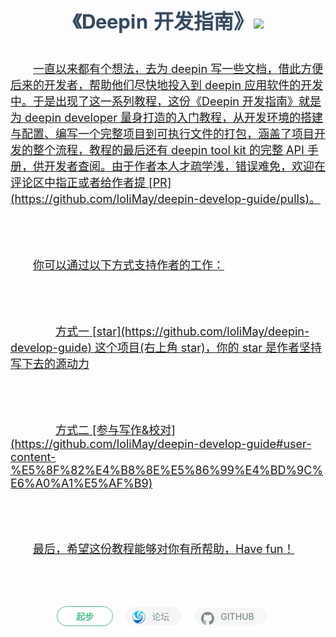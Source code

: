 <h1 class="title">《Deepin 开发指南》<a href="https://github.com/loliMay/deepin-develop-guide"><img src="https://img.shields.io/github/stars/loliMay/deepin-develop-guide.svg?style=social"/></h1><p class="intro">一直以来都有个想法，去为 deepin 写一些文档，借此方便后来的开发者，帮助他们尽快地投入到 deepin 应用软件的开发中。于是出现了这一系列教程，这份《Deepin 开发指南》就是为 deepin developer 量身打造的入门教程，从开发环境的搭建与配置、编写一个完整项目到可执行文件的打包，涵盖了项目开发的整个流程，教程的最后还有 deepin tool kit 的完整 API 手册，供开发者查阅。由于作者本人才疏学浅，错误难免，欢迎在评论区中指正或者给作者提 [PR](https://github.com/loliMay/deepin-develop-guide/pulls)。</p><p class="intro">你可以通过以下方式支持作者的工作：<p class="intro indent">方式一 [star](https://github.com/loliMay/deepin-develop-guide) 这个项目(右上角 star)，你的 star 是作者坚持写下去的源动力</p><p class="intro indent">方式二 [参与写作&校对](https://github.com/loliMay/deepin-develop-guide#user-content-%E5%8F%82%E4%B8%8E%E5%86%99%E4%BD%9C%E6%A0%A1%E5%AF%B9)</p><p class="intro">最后，希望这份教程能够对你有所帮助，Have fun！</p><div class="button-box"><a href="intro/start.html"><div class="homepage-button">起步</div></a><a id="forum-button" href="https://bbs.deepin.org/forum.php?mod=viewthread&tid=167205" target="_blank"><div class="icon-button"><svg version="1.1" id="Layer_1" xmlns="http://www.w3.org/2000/svg" xmlns:xlink="http://www.w3.org/1999/xlink" x="0px" y="0px" width="128px" viewBox="0 0 128 128" enable-background="new 0 0 128 128" xml:space="preserve">  <image id="image0" x="0" y="0"
    xlink:href="data:image/png;base64,iVBORw0KGgoAAAANSUhEUgAAAIAAAACACAYAAADDPmHLAAAABGdBTUEAALGPC/xhBQAAACBjSFJN
AAB6JgAAgIQAAPoAAACA6AAAdTAAAOpgAAA6mAAAF3CculE8AAAABmJLR0QA/wD/AP+gvaeTAAAg
lElEQVR42u1deXRTx7n/jXZLsuQd7whssMGUfQ0hkBACBBJoCIQAAZIWSpbXHPJoXtOkD2gfaV9K
m9c0bcgOKWlooQESwpYFnABhLRgMtrENxja28a7NlmXpzvtD2JZ0r6Qr6V4ZmvzOmYPRne3OfPPN
t81c4Ht8j+/x3QXp7Q4Ijb6XO1SEIBcgOQCyQUg2gHQAyQC0AAwBqqgAYAFQB6AalCkDUAaghDIo
vpajtPX2OwqJ254A+pZ0GEAwmRAyHsB4AEMAyERqzgGgEMBxSulxUORfy1FW9PYYhIPbjgD6Ftlk
IJgMQuYSghkAsnu5S2WUYj8o3QWK/GuDVI7eHqNgcNsQQN8i22QiIUsAzAWQ0Nv98YFGALsoQ7dd
G6T6src7wwe3NAH0vdieDAlZRghWIfDezQL1+n+ilEAp6fnXHU4K1DooOhigwUl5t+EHFaB0Exhs
uZYXVddLQxgQtyQB9L3YngcJWQNgIQBVuPWNVxNszVBAFsTbVndS1HZSXOukKOmgKLdTnG1n0BI8
g7cB2AZKN17Li7oYuVHkh1uKAPoWtg2DhKyDi80LAjUhOJilQLpcmFet6qQ4187giJXBUSuDantQ
3GIXpXRd5RB1gZDjFg5uCQLIPG81EIlkLQiWd/8oCBcG1qfIsCxOLKUAKLExOGhmsNfkRJGNd6c3
U4ZZXzlUUyFax3iiVwkgs8CqAsGLhJA1EIDVe+MHUQQ7+yshI5F5zRIbgx2tTuxodfDZKmyU0o2g
2FA5TNNrtoVeI4DMAut0QsgmhCDc8cX2/gqM0Ugj+l5n25xYec2OBgfAk41VUEpXVQ7THohoR28i
4gSQedYSAwl5FXBj9yLgfr0Ub/RVRvTd9rY68J/VdrQxIRXfDIaurhyhbY1knyNKAJlnzRNBJFsh
+Kr3XGlSAnyVEwWDt64nIjY3duJX1+1whldNBRi6pHJk9NFI9TtiI5TxL/NagBwGpQZQCmETPNIP
Y2QRnfxX6+xYW22H06sfISQDCDnsGqvIQHQOkHHapCUSsh3AjEi9VP5gdUQIwEEpNly3472GTuEr
p9hPGTq/aozOIuY7iEoAGadMWURC9gDIFbMdd9ynl+HtLMEVChYclOKZqzbsa/XB9IVRY4spw8yu
GqsvF+s9RCOAjFOmiYRgB1xu2IhhR44aY7TiSv4dDMWzV23YF0DXE8iUUQdKH64aqxdFLhCFADJO
GmeBkG1w+d/DB8+RHKyWYH+eRoxX6obVSbH0cjtOWcIU94KDBZQurBqn/0zoigXfKDOOt84DsAsM
1YKhECTxFAaXJMpFnQWrk2JpSRtOmR0CC7EBkxbArnTX2AoKQTlA+ret84hr5Ytne/UBtRQ4MyIa
Gqk4u1pzJ4MVpe04ZRZr5fNicw5KsbB6Qsw/hWpVMA6QfqxlFnF5vWQRXh0Apbg/Viba5NfbGcy7
ZMUpk5grH3ySjADb0o+1zBLq3QQZsfQjLROJhOyHUHt+CPhwsAaT9MIznno7g0cuWlDeHpp5TyRY
QDGj6s7YsAXDsAkg/evmLEjIEURY2ndHipLg5Gi94PXW2xksKLzlJr8LdRJK76ycFBeWihjWFpCe
36QFIXtAkezJqiLL/u+LFV74q7czWHDBgvI2Z8Tfh2dKZoA9GflNYXHd8HgmIdtBacSMPL4wPV5Y
Aqi3M1hw3izsyhfIKOCFXAqyHcDMUCsIeQtIP9y0FgTrRHmtIKCTERRMiBHM519vZ7CgwOxa+QIi
UUlgUEmRrpIgRSlBnFyCODlBslLiM1RNLSGIl7uYdLKS4NHzZhxv5TQ+raueEr8+lH6FNGpphxon
EkIOoxfUPW88mKjAnwcLI3vW2xksOGdCeYj+XACIlROM1MmQo5EiTytDlloCQ5RUEA3F5KB48F9G
rv45COiUqrsTghYKg+5V2pcNMURCLsB12iZ8hMkafz9IiwXJ4fv96+0MFpw1Bb3yExUEU+IVGB8j
w1i9HIYocc3QZW1OzDptRBs7crkClI6onprYGkx9Iaxg8ipl2JP/mxwNXiixivryXJgQEz4Tqrcz
mP8v/pOfrJRgQYoS0xMVGBYdWSaYrZbilRwNnr5o9n5kAPAqgMeDqS8oDpD2ef10ELLf+/cl6Sr8
NkeLycdbUG6NnI08SyNF/vjYsOqo72Aw/19GXpM/PlaOVZlRmBIvj1icoS/8vNiCrdfZoYSE0hnV
05J4h5fxVgNTD9arALLJ2zqVpZbil9kuB8xInSzcgIig0lh9eNK/a/JbUW71b+GbmqDAZ2NisGOk
HvcmKHp98gHgl9kaZEVJWH2lwKa0gzd4+8ODsAPQF72jeaSgeHWwtlvAmRAjj6guPCYMy5/VQbH8
nBHlFqdPAhujl+Mfo/TYMkyHYbpel3c9oJERvJoXDSlY/TaA4kW+9fAigNT9dQZCyRrvAVqeEYWR
bqtwQqycYyDFI4ChIU6Kg1I8dcGI88ZOznqTFRL8+QfR2DkmBnfEKnpjfnlhpF6O5RlR7HcA1qTt
rzPwqYMnByBrQanKY5CUBM9nefreM6KkSFeRoJwcoc6/WkKQqw2NAH5fZsUX9XZWnVIATxnUOHpn
HOYkq1Brc+If19uxu5a917582YK/VbfD2Nm7ZuLnszRIVkhAGbgnFaVkLZ/yAQkgdW/dMFC6nFIK
9/TCAC00HBaMCbEKeOf1l0KlgMHRoalb+2/Y8Fq5lVXfSJ0Me8fH4RcDtThj7MTi0y0YfbgRqy+Y
cKixg6OeDvys0IQ/lrs0nxpbRANEuqGREbwwUMs1RstTP6sdFqg8Hw6wznvVjtTLMS+VW86YkqCI
iACYF4L6VdXuxOrzJoBBd5JS4PlsLXaOj0WsgmDZ6RbMP96Cw/X27jwqDqEvSSEBGOCLehdxfFxj
Q7G5d64GmJeqcm2H3uMEsi5QWb8EkLKnNg+UzvWmrhcG+ra8TUlQ3BRMBN7zvaKEsjXBE8DqAiNM
dqa7ToNagk/viMOz2RrICMFLF0344kYHq+1EBXuYEhWura7c7ECzncFjGVFYdroFJ5vtEZ38Lvwy
N5pr3OamflqTFzIBEAqW4DchToE74n0LRnq5BCP1Mo9VJkjy6kd2kEe+3q9ow7eN9u7y9yYpcfDO
BAxzE2JNdh8yCweUhHQ/P9lsh14uwQqDGotP9g4R3BGvwIQ4Di0MWOOvnE8CSNl9PRmULvReec8N
CGx3vzdJKboKmBUEB6hpd+LlIlPPilYSvDUyhiXD1LZz2wPiOI6Wp6p6dPDzra5zAY9lqqGRAotP
NONkU+SJ4LkBWi4CXpiy+7rPWA1/HGAZpVC5j8VQvdzv6u/CrBSVqPMvBZAahM395SIzrJ20u/z4
OAWUHM6ZmjYnt8bBkVdK0C3IFhpdBKCUEjydpYW1k8Gi400oNolwYMQP7khQYnC0zFvQVoFima8y
vgmAYpX3SKzK4hdy3U8jQ55OJhoFJKv4268KjZ34uKrNo7xKwp7QqjYHOpzc7WWoOYjNbZUVtPSs
9sf6qpGokKDNQfHIsSbUtEdWO3iGiwsAq3zl5xzJ5I+rp960KHVXkqiUYHoy/xM3s1JUQUr2/Akg
I4jV//tiE0d59mtf9GEUAqVIUXG11/O8webstgeopASPGTTdvy8+1gSrI3K2gunJKpfQ6vkOhuSP
qyZz5eckAAIs9B6EeelRUAXh056TFhXUpAZDLIk8z/0VGjtxoMbGKh8rZ5c/02z32V5KlH8OAApU
WHpUwKUGNZTE9XuJqRPPnG4Ra75ZUEkJ5qVHsYRoQskSrvyskUjeUSXjUv0WZKqD6kg/rQxD9eL4
BvjuAJsumznL58WwnUjfNnRw5k2PkvomfLd8V90IIEklxYyUngVwoKYdfyoxRYYCACzoq+Z6l7nJ
2ytZkjN7KCmdDIoED6OLTo5cXfCet3mZUUFuA/wSN0v2hNHO4LPqdlZZJSEYFuMpyDZ1OFHQZPc2
p4IyQI4PgxOlnvmqvdzgjxrUHs9fKTR5yApiIlcnx2C93JsGEgCwtgEOAsBcb3PtrLSokDryUIYa
EgDBmIb5JD470Z7rbbA5GFCGeqQpfZSsFX24zgaHjyNo2b78DV756m2eVsC7klRIcXPXOhiKp080
wSbMHYQBMTtNxbXNzuVDADO8V82M1NAIIF4pxYzUm8Kg0EahANhd2cbJPWZzEPOOa20+uc0oH2pv
bbunG7mpgy3ozUlXe+QpNznwv4XGcOaVN2akurfdTQSsOxo8CKDPtgoDQLO7CzCuPTA3jMCLxQZN
UAc8eQuMfmB1MDh2w8YqF6cgmJXuKcvUtDnwTV27z7aG+XAH2xye+Wrb2H6AGRyC8NslJhQbxd8K
cvVypKslPePlStl9Pqow+CQAUEz2Xml39Qkv4PLulCikq6XCygEBcKKhA04O8/Hj2dEs9v9+qYUz
LyiQrpYiw4fFsbbNEbBf4xKULo3FjQCcDMUvzkRGK7griXMb8JADPAiAUIz3LjApKfzbNp4YEA1h
OYB/KjjJIdGnREnwZG60Rz6jncEHpWafbdyR6Jv4a73CyKot3J7Au5PZ9pBvb9iwr7pNzLkHAEzq
w26buK7U74YHAVCK8d7jMCoh/JDrRf21UEiIYHPf3OHfulbcamcJjhtGxUEj82R4b5WYYLQ7fQqb
d6f4ln1qrA5Wfi7ckaTirHvjhVYRp96FkQlKrra5CaDPX6+oQOkQ7z0zIwS3qzf0CgkWZWkEW/1G
u3/LWpmx04Pqn8zVYabX3m+0M3i7yORzm1ESgmk+hN8qS5fZ2KscB8YmKjnrv9hsx74qcblApkaG
OLnEW4ge0ueDK91svWdJUOTC62z/SAFWfxdW5ugEixOosvgPvKhv62HPszPUeHE4O3R8w9lmmOy+
D37enaqCRs5tcSputfPelvpFy6GTEXZehuKNS+JrBCMTWJ5ZGUXPec7uN6SU5nhT6YBo4Q5d9ouW
Y1qaMIahq0b/XjaTnYEUwK9GxeGdu5Ig83L+nGmw4YPLZr9tLMqK9ll/caudpZoqJb6NE3mxCk5V
9uQNGwqaOiAmBui4AnWR0/XcnQNke1NpdgjWP39YMzRGEA7Q0O7wvw1QijVDY7FykJ71yNrJ4Olv
GvzeSZSikuAeP7aPMw1sFTPJj306149JfFuZGWIim9sr2/2Zne5eEyCbFXUT5sELbwyJU2KGl3GE
M/EwBhW3+tGlGWCugdt1/cKJRlSYOv22/2ReDItruONYLdvB5I8DpKp9H5jZfcXiskKKhGydgr1T
UcImAEppurfEmKIW/qDjmuGxLPMsK9HA6WRdu882ktVSFHBE8r52oQV/LzX7rTdBJcHiAb7Z/7lG
G4wdbM0h0Y9/IlEl9dlek82JY37eJVykaKRcHKD7bGcP32KQ7L3KMrXC37wxJE6Jh/trA3OBAOmo
n0HL1snx3NF6fHVT17Y5KX5zphkbTjUHrHf1sFifwh8AHOJwMIG6ZBxfSIrinITutO+aeIdqM7Wc
2093iFiPjue6i64biSIec14zIg6fXrW4VKkQcaymHTYn5XTVjk5U4pvrbXj0QA0So6RoczCwdgZu
Ky9egWU5Or95Pr1q5pT4DX5OKSmlxKeaCABfXxdXHUxUSdHgGZnUPdfuQqDBnaJVEvEOQPbTybEy
LyYsDtDhoDhUzb1yJqX2+MMb2hywuoWC+0pSAK9N6uN37z/XYMPFJu64gQH6ALGSftoua7W7VFeR
oJKw1FBD1zM3AvDsVIrIX9pYPTzWJWOEoQ3sKOWWoMf1USFOEZz/Ye24BAyJ92/3eO+SkbOsUkKQ
G+gMYYD2z9SL99WYxCi3seja4m/CnQN4JLGPQGvkEvx6fAIvgc9X2nfVwrlyZBKCednRvOt5ZEA0
fjIkxm9/rxrt2HHZxFl+ZKLKL+cAjz4UimgPUErAErC74K4F8LJtC4kH+kdjtiF0gdDBULzpw6b+
0+GxLtUsQB2zDVr84a4+Afv6m1NNN4NG2HVMTPEfL2HtZAKqtUViGoS43v0mfG4BfNyuQuB3d/VB
nFKCULeBLRdbOLlAklqGl8Ym+C27ekQc3ro3xf/qBXCith27Sk0+DUczDf7D5Wssga+YvSpmjAAF
u82b8LkFRIoA4lVS/OWelJCNQiYbg9+dauKs+ydDY/HzMQkuH4RbmWEJSnw6JxMvjE0IOPk2B4PV
h+t89i87RoEhCf5d5hVG3xHHXaneKubBUupzbt3VQI8iDiZysez3ZGqwZnQ8Np5sDKn8lsIWzM2O
xsQ0duTyc6PisTBHhxO17XAwFEMSVRgUx9/J9T/HG1DW7Js9L8nVB6yjtMXOqTq6o0FEAnA4qc/2
3Q1BHqk2wkednx+TgLnZupDlgac+r0FTO3efU7Vy/HCADvNz9EFN/qdlJrx1rsVnmxoZweLBgQng
TG17gP67JsjYIc4polozx6GXm3AXAivcBUBbZ+QvPPjLtBTMztKGpBHUmDux7LNqwezqx2va8B9f
1Pptc2leDPRK/+pyaUsHmtodAfrvmhNjhzhc1+ZgvOe/ouuZuwxg8dyTIk8AMgnBW9PT8EBWdEhc
4ERNO1buvw5bmEexjte0YeHuSlj9xAvo5BI8NyYhYF35lVYEEgC9V6XQqGffgtb9JTJ3LaDOu0OV
ET7dCtwkghlpeCBLy3/g3NKnpSY8vLMSN0LcUzdfaMHcHRU3rYfwmX45MSng6geAfeVm/kQsAiq5
PZ91Xc/dOUC1d8YaS+QJALhJBDPTsXhwTEhEcOK6FdM+uoKDV/j72gvrbZj3zwr87MsaOAOEsd+R
psbyHwS+oLLG3ImjVfw5QDyPE0/BosbcyaW6VnePddcflNIyb4WorKkD41ODOxMoFGQSgv+blopU
rQy/O94QdPlacycW767EtH5a/GRkPMalqqHyCgo1djhx8IoZO0uM+Pwqv+8zJqlleGN6Gq+8Wwtb
bhITvz5rFPyPvfNFWXMHq30KWtb1d48ayNAy74tjS5vFDVfig+cnJGFQvArPHKh2WdSCxMErZhy8
YoaMEGTo5EjVyeFwUlSZOn1zOB8TppRJ8O7sdKTyCJWzORhsLmgG5SmU8qkzFJQ2d3BZdTkIgNIS
6kUBtwIBAMADA3XITcjCij1VKGzw4TQJMM4OUFxtseNqiAc0pRLgjZlpGJ/G75KMzQUtqLfwl0MS
1eLcRFra1MExNrSk6y93GaAYlDrc96TTNeIfXuCLAXFK7F/UH0+NiocUHCbZMLyKgZJGTvC3H/bF
gwMD6/wAYLQ58dqJ+qDa6Cdw+F0XTtewZBAHKC3uet5NAE3PD7WBotBdCGxuc6AyAufY+EIlk+BX
U1JwYHEWRqXwiC0UIOXGK7F/URam9ovm3c9Xjt1wrf4g2hkYhIGKLyqNdjS3sVTAwqbnh3WzUU+p
g6HHvVfWrcQFujA8WY0DS7Lwxqx09BPpgmopofjpuAR8sTQbgxL5H487XdOGd840Bt3ekCDaCKYv
HMR23D2P1+FQety7wNcVon69PCzMz4vFtz/OwQcP9cUdGZogVpzviVBKCZYMjcO3P87Bf09OYWkO
/mC0ObFi9zU4ncET3PAU4bWtrys4zj0y1IMAPCUPinxviSH/qrhx6+FCJiG4f4Ae9w/Qo9Jox85L
rfjyiglnrrfxjjlUyyWY2FeL+wfo8GBuDPQh6OMOhmLF7muoag1+y8zQK0TRAvKvWtgCIKX57v9l
+ULjN5wrBZDt/ts3KwZiUGJol0T0FmwOBkUNNpQ2daCipQNGm7Pb2ZKkkUOvlKJfrAIDEpSCvNt/
HajGu2dC82YuHBqH12dnCvr+RfXtmPR2iffPZU0vjRjg/gNL96CU7ifAM+6/7S0x3nYEoJJJMCJF
jREisFZvvHjwOt49HdrkA8B9WbqQy/rC3stGLgMQ63M/XJdE7fLeNz4pahV+1P4N4GAonv20Em+e
qPd71MxfUkqAqVn8NQy++ORSK4esgV3e+bjuCMoHRaO70HSxrh1F9eKdXrkd0dTmwIIPy/Hh2aaw
1Mx7+uugUQjrAyiqb8fFOlYMQqP3/g9wEEDzf490cHGBjwqaeDT93cCRCjOmvFmE/CvcUcLBpIXD
4gTv30fnmrja2tW8dhTLNMmp41CGbvXmHtsLmsP2s9/usNqd+MX+Kjz0QSlqjJ1hrXxQIEkjw3Se
1kW+sDkYbD/fzKVqbuXKz0kAzetH54OhFe57Vb25E3u/w7LAxxeaMe5PF/Hmt/Uh6flcafmowEGp
wWJvUSvqzSzirGhePzqfK7+f28Ip6xuBrx+90dvzEHEcuWrGfW8VYcX2K6g12gWZ+C6D0/IxiYL3
9/WjN7ja2+Qrv08XFKXYQkDXAei2URZct2L3xRbMyQvva523OhwMxYESI/58pA4nKsWxhP5obCL6
CHz6+shVMwqus85L2iiwxVcZv/wn7sVT7wNY7v27TiXF1AE6TOwXjYn9ojHwNrMR+MJ1ox0fnW3E
1tONqGoVzxWuU0lx7j+HQh8lrAv4gXeKcayCZbnd3LxhrM/vCfvtAaV0IzgIwNjuwMfnm/Hx+WYA
gF4lxcR+0RidocXoTA2Gp2qg5REvdyugsqUDn11qxScXm3HiWmT8Hs9OShF88o9cMeEodwjcRn/l
AkogsS+c2AmwLxkOhNykKAxKjsKINA2yE13/9hEp6iUY3DB34nSlBUevmvDFZSPKGgU8lcvD9ZAR
q8SJ1T+ASi5s+Nc9r1/EOTb739Xy23E/9FcuMBlSrEMIBFB8ox3FN9qxs6C5+zeNQoLsxCj0j1ei
f7wKGbFKZMYokBmnRKpOIeigNFkduNJkQ2VLBwpr21DaYMPZaitqTV7OGn7+IsHw8uxMwSf/H2cb
cY7zrgS6LlBZXjpI7H8d55QFhIZGIUWcRoZUnQIyKUHmzTP3GoUU8e4XVt6cNJuDcak8cK1sq51B
jdGOenMnOm5Bm8XMvFh8uHSgoHVaOpwY9/vzLg3FE5tbXhn/eKDyvDYiSrGeAAvhphEEBZ6rzGpz
wmpzourmUemjgg5V70IXJcUrDxoEr3fDgWrUsl3QNoCu51OeFy9qfWV8BWXoxlAdHmLG690u6Y/z
+iMtRtgvkZ+6ZsY7R+u4zL4bW343oYJPHUGIonQDdX14yCDoW/zbwDebWz6hD+YMFdbmb+lw4qlt
5XA4WVtdBYANfOsJyg4Z89zR6QD2B1Pmu44hqRp8/lPhpf7VO65g87d1XI9mtP5h4gG+9QTVq9Y/
TDwAis3iR+P2PssWIiVp5dj2o1zBJ/+fZxux+VgtV5ubg5l8IKgtwAUKuppQTMH3W4FfaBRSbH08
F2kxwoZ7X77Rjme3lfXsOD07TwUIVgdbX0iuKP2zRyYS0MMIgYC+C5BKCN5dmoM5wwMfHw8Gre0O
3PdqAUpvsIJzHCCY0vrHSUErTiHZaztOvFelHPeEhABTvJ9F2K4SOQSxhb2/PFfwyXc4KeZvuoRz
HM4pQvCr1tcm/TWUesNyRuv/4+t9AGaEU4eo6AVqfHlefzw1hd/p4WCw9N0ifHKOM/B0v/H1u2aG
Wm94LJxiPoBTAHLDqsezztsSUgnBe4/nYs4IYVc+APx8xxV8cpZz8otBMD+cusMOR9E/nZ8FiiMA
ksOt63aFRinFXx7LEWnyy7Hp0HWuR3UguNP458nl4dQvSDyS7sn8icRlH9CGXdlthiSdAltWDMKE
LGFj+wDg59vLselQNdcjC0BmGN+YHLa1XLCANN2qw7MIsAvfIc0gN1WDvz81BH3jhT3Y6XBSPPFu
ET45y3kzigPAbOOmKUHp+74gaESi7ieH5wHYhogRQe8JDA+N7oM/PTZQ8MCX1jYHFm0qxNHLrVyP
HQAWmt68+59CtSf4leC6lYciTASRhVImwW8fycYTd6UKXvflujYs+kshSm9wHsl3Tf5bwk0+IAIB
AIBuxaFZAN2GfzOZYEi6Fm88PghDM4R/rR2nbuCnH5TA6n5baA+Ds4Bgoentez4Tul3RPgqg+/FX
EwHswL+BdiCVEDx5bzrWP5QFmVTYIbPYnHhpexnez6/xlaUOBA+b3rlHlPAIUb8KEf2jr7II6B4I
aScQA35EieEGHf60LBdDM4Vf9afKjXjyvSKU1vm8haUYBLNN704NS9XzB3E/CwIg+okvtQTYjlAs
hiHIeEKJhXq1DOsfzsLSSamirPpf77yCt7+qdt3kzY39IJhvfm+qqKHKohNAF6If/2ItKF7CLS4c
SqUEK6em44U5/REjwtVt247VYd2OMtS0+Dx34ADB/5jfv5dXSFe4iBgBAED08i8mgmIrbkFXslRK
8MiEZPzsAQOy+gh/qcQ3xS14cVspznkc3GCt/goQssS8+d6IhUNGlAAAIHrZ5zGgeBURiDLmg+6J
f7CfOBNf1ILf7LqCI8UtgbJuBsFq85ZprZF8/4gTQBe0Sz+fTig2ISLcgL3PalQyLJ2cipX3Zgg+
8bZOBnvO1OO1vddwrsIUKHsFBVll+es0QSx7waLXCAAAtI8dVIHiRQKsQagh50FiQIoGK6dl4JGJ
yYhRC3tS6VK1BR9+XYO/H6tFfeALNm0ANlKCDZa/3ifeRwMDoFcJoAvaJQcNoFgL0OVi1B+vVWD2
6CQsnZKGsdnCOm0uVVmw50w9dp28gQuVvK/U2wxC1lu23lchxvsGg1uCALqgXXRgGBDaUTRvxGnl
mDkyEbNGJWHasHio5MLY7K81tONUqRGHLjbhUGEzqhoD3J3kufvsAsE6y9+mF4gzgsHjliKALmgf
PZAH0DUI8TRSkl6JhyckY1C6FgNTNUiLV6FvkEfYrzW043qTDZdrrCitsaKkxopTZUY0m4O+CNIG
gm0ANlo+mnGxt8bUF25JAuiC9tH9yaBYBmAV/AmLPK0/cdFyaFUyJOkVUHndzOVwUtQ022DrZFAv
zN0AFSDYBGCLZduMurBrEwm3NAG4Q/vIvskAloBiLgDhQ2+EQSNcbH6r5e8z88OuLQK4bQigC5pH
9slAMRnAXEIxA17X2vYCyijBfriCYfKt/5gZ2Q8uhonbjgC8oZm/1wBgMijGAxgPYAjEMzc7ABQC
OA6C4wDyrdvvr+jtMQgHtz0BeEPz8F4VXN7HHADZoMgGkA6XW1oLUEOAKirgirmrA1ANgjK4vrFT
AqDYuuP+XtPZv8f3+B7fQ1j8P44rfopLvTtSAAAAJXRFWHRkYXRlOmNyZWF0ZQAyMDE4LTA4LTIx
VDAxOjQzOjMwLTA3OjAw87aoXwAAACV0RVh0ZGF0ZTptb2RpZnkAMjAxOC0wOC0yMVQwMTo0NDow
OC0wNzowMN1XQh4AAAAASUVORK5CYII=" /></svg>论坛</div></a></a><a href="https://github.com/loliMay/deepin-develop-guide" target="_blank"><div class="icon-button"><svg aria-labelledby="simpleicons-github-dark-icon" lang="" role="img" viewBox="0 0 24 24" xmlns="http://www.w3.org/2000/svg"><title id="simpleicons-github-icon" lang="en">GitHub Dark icon</title><path fill="#7F8C8D" d="M12 .297c-6.63 0-12 5.373-12 12 0 5.303 3.438 9.8 8.205 11.385.6.113.82-.258.82-.577 0-.285-.01-1.04-.015-2.04-3.338.724-4.042-1.61-4.042-1.61C4.422 18.07 3.633 17.7 3.633 17.7c-1.087-.744.084-.729.084-.729 1.205.084 1.838 1.236 1.838 1.236 1.07 1.835 2.809 1.305 3.495.998.108-.776.417-1.305.76-1.605-2.665-.3-5.466-1.332-5.466-5.93 0-1.31.465-2.38 1.235-3.22-.135-.303-.54-1.523.105-3.176 0 0 1.005-.322 3.3 1.23.96-.267 1.98-.399 3-.405 1.02.006 2.04.138 3 .405 2.28-1.552 3.285-1.23 3.285-1.23.645 1.653.24 2.873.12 3.176.765.84 1.23 1.91 1.23 3.22 0 4.61-2.805 5.625-5.475 5.92.42.36.81 1.096.81 2.22 0 1.606-.015 2.896-.015 3.286 0 .315.21.69.825.57C20.565 22.092 24 17.592 24 12.297c0-6.627-5.373-12-12-12"></path></svg>GITHUB</div></a>
</div>

<style>
    .title {
        margin:0;
        padding: 50px 0 0 0;
        text-align: center;
        font-size: 32px;
        font-family: "Source Sans Pro", "Helvetica Neue", Arial, sans-serif;
        color: #34495e;
    }
    .intro {
        color: #666;
        font-size: 18px;
        padding: 0 100px;
        text-indent: 2em;
        margin:0;
    }
    .indent {
        text-indent:4em;
    }
    .button-box {
        margin:40px;
        text-align: center;
    }
    .homepage-button, .icon-button {
        display: inline-block;
        border-radius: 30px;
        font-weight: 600;
    }
    .homepage-button {
        margin:0;
        color: #4fc08d;
        background: #fff;
        border: 1px solid  #4fc08d;
        padding: 5px 30px;
        margin-right: 20px;
    }
    .homepage-button:hover {
        color: #fff;
        background: #4fc08d;
    }
    .icon-button {
        padding: 5px 20px;
        background: rgba(246, 246, 246, 1);
        color: #7f8c8d;
        position: relative;
        padding-left: 3em;
        transition: .5s all;
        margin-right: 20px;
        font-weight: 500;
    }
    .icon-button>svg {
        width: 1.5em;
        position: absolute;
        top: 0.4em;
        left: 0.8em;
    }
    .icon-button:hover {
        color: #7e8a8a;
        background: rgba(241, 241, 241, 1.0);
        box-shadow: 0 0 5px 0 #ccc;
        color:#777;
    }
@media (max-width: 1700px) {
    .intro {
        padding: 40px 0;
    }
}
@media (max-width: 450px) {
    .intro {
        padding: 0;
        text-indent:0;
    }
    .indent {
        text-indent:2em;
    }
    .title {
        padding:10px 0;
        font-size:30px;
        line-height:1.8;
    }
    .button-box {
        margin: 40px 0;
    }
    #forum-button {
        display:none;
    }
}
</style>